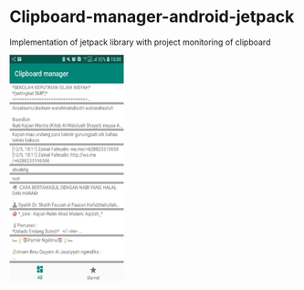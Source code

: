 # Clipboard-manager-android-jetpack
Implementation of jetpack library with project monitoring of clipboard

<img src=https://github.com/fnzainal/Clipboard-manager-android-jetpack/blob/master/screenshot/photo_2021-12-06_10-08-44.jpg width="200" height="400" />
